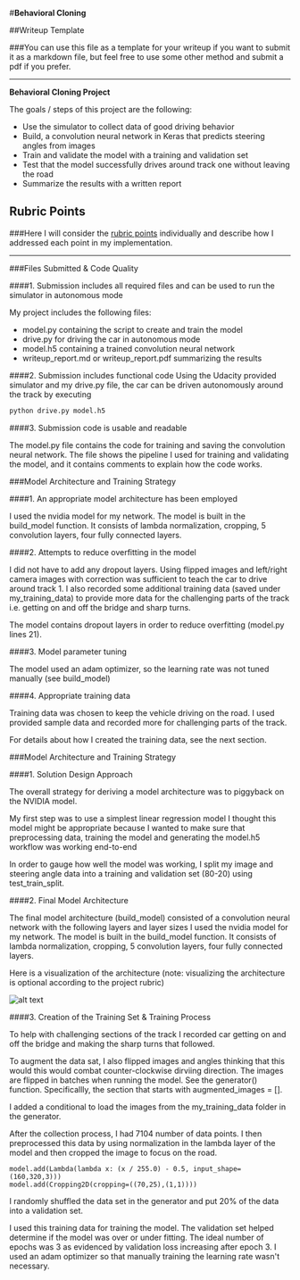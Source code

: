#**Behavioral Cloning** 

##Writeup Template

###You can use this file as a template for your writeup if you want to submit it as a markdown file, but feel free to use some other method and submit a pdf if you prefer.

---

**Behavioral Cloning Project**

The goals / steps of this project are the following:
* Use the simulator to collect data of good driving behavior
* Build, a convolution neural network in Keras that predicts steering angles from images
* Train and validate the model with a training and validation set
* Test that the model successfully drives around track one without leaving the road
* Summarize the results with a written report


[//]: # (Image References)

[image1]: ./examples/placeholder.png "Model Visualization"
[image2]: ./examples/placeholder.png "Grayscaling"
[image3]: ./examples/placeholder_small.png "Recovery Image"
[image4]: ./examples/placeholder_small.png "Recovery Image"
[image5]: ./examples/placeholder_small.png "Recovery Image"
[image6]: ./examples/placeholder_small.png "Normal Image"
[image7]: ./examples/placeholder_small.png "Flipped Image"

## Rubric Points
###Here I will consider the [rubric points](https://review.udacity.com/#!/rubrics/432/view) individually and describe how I addressed each point in my implementation.  

---
###Files Submitted & Code Quality

####1. Submission includes all required files and can be used to run the simulator in autonomous mode

My project includes the following files:
* model.py containing the script to create and train the model
* drive.py for driving the car in autonomous mode
* model.h5 containing a trained convolution neural network 
* writeup_report.md or writeup_report.pdf summarizing the results

####2. Submission includes functional code
Using the Udacity provided simulator and my drive.py file, the car can be driven autonomously around the track by executing 
```sh
python drive.py model.h5
```

####3. Submission code is usable and readable

The model.py file contains the code for training and saving the convolution neural network. The file shows the pipeline I used for training and validating the model, and it contains comments to explain how the code works.

###Model Architecture and Training Strategy

####1. An appropriate model architecture has been employed

I used the nvidia model for my network. The model is built in the build_model function. It consists of lambda normalization, cropping, 5 convolution layers, four fully connected layers. 

####2. Attempts to reduce overfitting in the model

I did not have to add any dropout layers. Using flipped images and left/right camera images with correction was sufficient to teach the car to drive around track 1. I also recorded some additional training data (saved under my_training_data) to provide more data for the challenging parts of the track i.e. getting on and off the bridge and sharp turns.

The model contains dropout layers in order to reduce overfitting (model.py lines 21). 

####3. Model parameter tuning

The model used an adam optimizer, so the learning rate was not tuned manually (see build_model)

####4. Appropriate training data

Training data was chosen to keep the vehicle driving on the road. I used provided sample data and recorded more for challenging parts of the track. 

For details about how I created the training data, see the next section. 

###Model Architecture and Training Strategy

####1. Solution Design Approach

The overall strategy for deriving a model architecture was to piggyback on the NVIDIA model.

My first step was to use a simplest linear regression model I thought this model might be appropriate because I wanted to make sure that preprocessing data, training the model and generating the model.h5 workflow was working end-to-end

In order to gauge how well the model was working, I split my image and steering angle data into a training and validation set (80-20) using test_train_split.

####2. Final Model Architecture

The final model architecture (build_model) consisted of a convolution neural network with the following layers and layer sizes 
I used the nvidia model for my network. The model is built in the build_model function. It consists of lambda normalization, cropping, 5 convolution layers, four fully connected layers. 

Here is a visualization of the architecture (note: visualizing the architecture is optional according to the project rubric)

![alt text][image1]

####3. Creation of the Training Set & Training Process

To help with challenging sections of the track I recorded car getting on and off the bridge and making the sharp turns that followed.




To augment the data sat, I also flipped images and angles thinking that this would this would combat counter-clockwise dirviing direction. The images are flipped in batches when running the model. See the generator() function. Specificallly,
the section that starts with augmented_images = [].

I added a conditional to load the images from the my_training_data folder in the generator.


After the collection process, I had 7104 number of data points. I then preprocessed this data by using normalization in the lambda layer of the model and then cropped the image to focus on the road.

    model.add(Lambda(lambda x: (x / 255.0) - 0.5, input_shape=(160,320,3)))
    model.add(Cropping2D(cropping=((70,25),(1,1))))


I randomly shuffled the data set in the generator and put 20% of the data into a validation set. 
  

I used this training data for training the model. The validation set helped determine if the model was over or under fitting. The ideal number of epochs was 3 as evidenced by validation loss increasing after epoch 3. I used an adam optimizer so that manually training the learning rate wasn't necessary.
